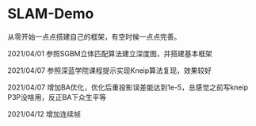 <!--
 * @Author: your name
 * @Date: 2021-04-07 16:36:22
 * @LastEditTime: 2021-04-07 16:41:18
 * @LastEditors: Please set LastEditors
 * @Description: In User Settings Edit
 * @FilePath: /SLAM-Demo/README.md
-->
# SLAM-Demo

从零开始一点点搭建自己的框架，有空时候一点点完善。

2021/04/01 参照SGBM立体匹配算法建立深度图，并搭建基本框架

2021/04/07 参照深蓝学院课程提示实现Kneip算法复现，效果较好

2021/04/07 增加BA优化，优化后重投影误差能达到1e-5，总感觉之前写kneip P3P没啥用，反正BA下众生平等

2021/04/12 增加连续帧
